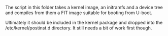 The script in this folder takes a kernel image, an initramfs and a device tree
and compiles from them a FIT image suitable for booting from U-boot.

Ultimately it should be included in the kernel package and dropped into the
/etc/kernel/postinst.d directory.  It still needs a bit of work first though.
